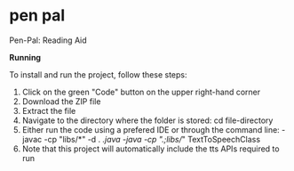# pen pal 
 Pen-Pal: Reading Aid

**Running**

To install and run the project, follow these steps:
1. Click on the green "Code" button on the upper right-hand corner
2. Download the ZIP file
3. Extract the file
4. Navigate to the directory where the folder is stored: cd file-directory
5. Either run the code using a prefered IDE or through the command line: 
-javac -cp "libs/*" -d . *.java
-java -cp ".;libs/*" TextToSpeechClass
6. Note that this project will automatically include the tts APIs required to run